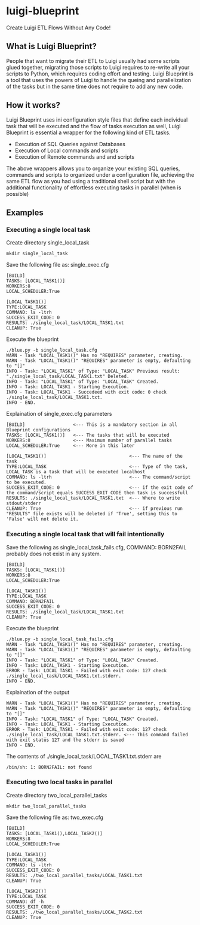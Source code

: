 # luigi-blueprint
Create Luigi ETL Flows Without Any Code!

## What is Luigi Blueprint?
People that want to migrate their ETL to Luigi usually had some scripts glued together, migrating those scripts to Luigi requires to re-write all your scripts to Python, which requires coding effort and testing. Luigi Blueprint is a tool that uses the powers of Luigi to handle the queing and parallelization of the tasks but in the same time does not require to add any new code.

## How it works?
Luigi Blueprint uses ini configuration style files that define each individual task that will be executed and the flow of tasks execution as well, Luigi Blueprint is essential a wrapper for the following kind of ETL tasks.

* Execution of SQL Queries against Databases
* Execution of Local commands and scripts
* Execution of Remote commands and and scripts 

The above wrappers allows you to organize your existing SQL queries, commands and scripts to organized under a configuration file, achieving the same ETL flow as you had using a traditional shell script but with the additional functionality of effortless executing tasks in parallel (when is possible)

## Examples
### Executing a single local task
Create directory single_local_task
```
mkdir single_local_task
```
Save the following file as: single_exec.cfg
```
[BUILD]
TASKS: [LOCAL_TASK1()]
WORKERS:8
LOCAL_SCHEDULER:True

[LOCAL_TASK1()]
TYPE:LOCAL_TASK
COMMAND: ls -ltrh
SUCCESS_EXIT_CODE: 0
RESULTS: ./single_local_task/LOCAL_TASK1.txt
CLEANUP: True
```
Execute the blueprint
```
./blue.py -b single_local_task.cfg
WARN - Task "LOCAL_TASK1()" Has no "REQUIRES" parameter, creating.
WARN - Task "LOCAL_TASK1()" "REQUIRES" parameter is empty, defaulting to "[]"
INFO - Task: "LOCAL_TASK1" of Type: "LOCAL_TASK" Previous result: "./single_local_task/LOCAL_TASK1.txt" Deleted.
INFO - Task: "LOCAL_TASK1" of Type: "LOCAL_TASK" Created.
INFO - Task: LOCAL_TASK1 - Starting Execution.
INFO - Task: LOCAL_TASK1 - Succedeed with exit code: 0 check ./single_local_task/LOCAL_TASK1.txt.
INFO - END.
```
Explaination of single_exec.cfg parameters
```
[BUILD]                  <--- This is a mandatory section in all Blueprint configurations
TASKS: [LOCAL_TASK1()]   <--- The tasks that will be executed
WORKERS:8                <--- Maximum number of parallel tasks
LOCAL_SCHEDULER:True     <--- More in this later

[LOCAL_TASK1()]                               <--- The name of the task
TYPE:LOCAL_TASK                               <--- Type of the task, LOCAL_TASK is a task that will be executed localhost
COMMAND: ls -ltrh                             <--- The command/script to be executed.
SUCCESS_EXIT_CODE: 0                          <--- if the exit code of the command/script equals SUCCESS_EXIT_CODE then task is successfull 
RESULTS: ./single_local_task/LOCAL_TASK1.txt  <--- Where to write stdout/stderr
CLEANUP: True                                 <--- if previous run "RESULTS" file exists will be deleted if 'True', setting this to 'False' will not delete it.
```
### Executing a single local task that will fail intentionally
Save the following as single_local_task_fails.cfg, COMMAND: BORN2FAIL probably does not exist in any system.
```
[BUILD]
TASKS: [LOCAL_TASK1()]
WORKERS:8
LOCAL_SCHEDULER:True

[LOCAL_TASK1()]
TYPE:LOCAL_TASK
COMMAND: BORN2FAIL
SUCCESS_EXIT_CODE: 0
RESULTS: ./single_local_task/LOCAL_TASK1.txt
CLEANUP: True
```
Execute the blueprint
```
./blue.py -b single_local_task_fails.cfg
WARN - Task "LOCAL_TASK1()" Has no "REQUIRES" parameter, creating.
WARN - Task "LOCAL_TASK1()" "REQUIRES" parameter is empty, defaulting to "[]"
INFO - Task: "LOCAL_TASK1" of Type: "LOCAL_TASK" Created.
INFO - Task: LOCAL_TASK1 - Starting Execution.
ERROR - Task: LOCAL_TASK1 - Failed with exit code: 127 check ./single_local_task/LOCAL_TASK1.txt.stderr.
INFO - END.
```
Explaination of the output
```
WARN - Task "LOCAL_TASK1()" Has no "REQUIRES" parameter, creating.
WARN - Task "LOCAL_TASK1()" "REQUIRES" parameter is empty, defaulting to "[]"
INFO - Task: "LOCAL_TASK1" of Type: "LOCAL_TASK" Created.
INFO - Task: LOCAL_TASK1 - Starting Execution.
ERROR - Task: LOCAL_TASK1 - Failed with exit code: 127 check ./single_local_task/LOCAL_TASK1.txt.stderr. <--- This command failed with exit status 127 and the stderr is saved
INFO - END.
```
The contents of ./single_local_task/LOCAL_TASK1.txt.stderr are
```
/bin/sh: 1: BORN2FAIL: not found
```
### Executing two local tasks in parallel
Create directory two_local_parallel_tasks
```
mkdir two_local_parallel_tasks
```
Save the following file as: two_exec.cfg
```
[BUILD]
TASKS: [LOCAL_TASK1(),LOCAL_TASK2()]
WORKERS:8
LOCAL_SCHEDULER:True

[LOCAL_TASK1()]
TYPE:LOCAL_TASK
COMMAND: ls -ltrh
SUCCESS_EXIT_CODE: 0
RESULTS: ./two_local_parallel_tasks/LOCAL_TASK1.txt
CLEANUP: True

[LOCAL_TASK2()]
TYPE:LOCAL_TASK
COMMAND: df -h
SUCCESS_EXIT_CODE: 0
RESULTS: ./two_local_parallel_tasks/LOCAL_TASK2.txt
CLEANUP: True
```
